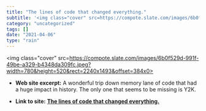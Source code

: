 ```yaml
---
title: "The lines of code that changed everything."
subtitle: '<img class="cover" src=https://compote.slate.com/images/6b0f529d-991f-49be-a329-b4348da309fc.jpeg?wi...'
category: "uncategorized"
tags: []
date: "2021-04-06"
type: "rain"
---
```

<img class="cover" src=https://compote.slate.com/images/6b0f529d-991f-49be-a329-b4348da309fc.jpeg?width=780&height=520&rect=2240x1493&offset=384x0>



* **Web site excerpt:** A wonderful trip down memory lane of code that had a huge impact in history. The only one that seems to be missing is Y2K.

* **Link to site:** **[The lines of code that changed everything.](https://slate.com/technology/2019/10/consequential-computer-code-software-history.html)**